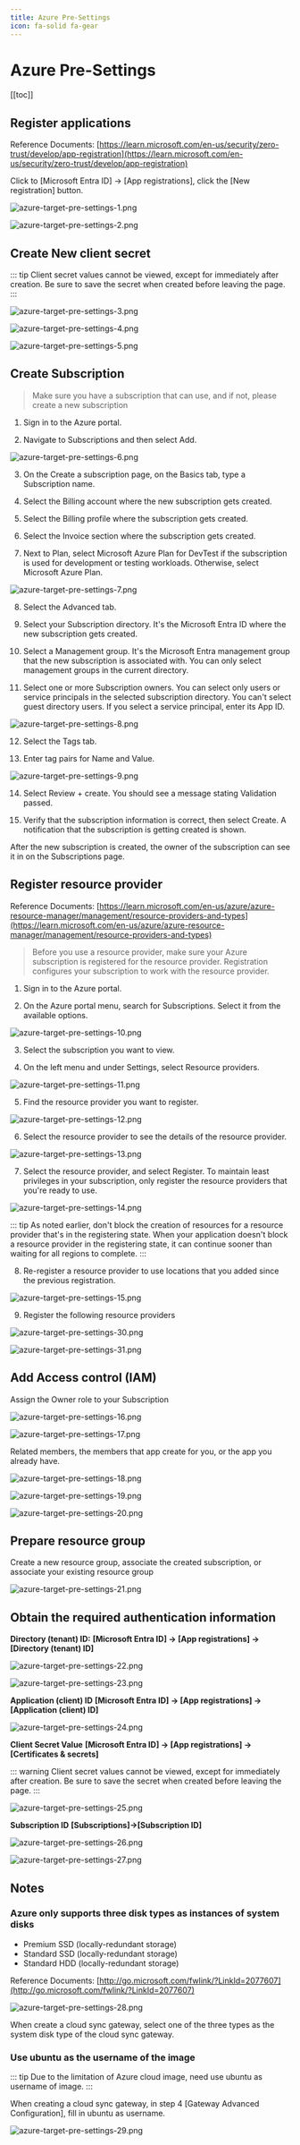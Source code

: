 ```yaml
---
title: Azure Pre-Settings
icon: fa-solid fa-gear
---
```


# Azure Pre-Settings

[[toc]]

## Register applications

Reference Documents: [https://learn.microsoft.com/en-us/security/zero-trust/develop/app-registration](https://learn.microsoft.com/en-us/security/zero-trust/develop/app-registration)

Click to [Microsoft Entra ID] → [App registrations], click the [New registration] button.

![azure-target-pre-settings-1.png](./images/azure-target-pre-settings-1.png)  

![azure-target-pre-settings-2.png](./images/azure-target-pre-settings-2.png)

## Create New client secret

::: tip
Client secret values cannot be viewed, except for immediately after creation. Be sure to save the secret when created before leaving the page.
:::

![azure-target-pre-settings-3.png](./images/azure-target-pre-settings-3.png)

![azure-target-pre-settings-4.png](./images/azure-target-pre-settings-4.png)

![azure-target-pre-settings-5.png](./images/azure-target-pre-settings-5.png)

## Create Subscription

> Make sure you have a subscription that can use, and if not, please create a new subscription

1. Sign in to the Azure portal.

2. Navigate to Subscriptions and then select Add.

![azure-target-pre-settings-6.png](./images/azure-target-pre-settings-6.png)

3. On the Create a subscription page, on the Basics tab, type a Subscription name.

4. Select the Billing account where the new subscription gets created.

5. Select the Billing profile where the subscription gets created.

6. Select the Invoice section where the subscription gets created.

7. Next to Plan, select Microsoft Azure Plan for DevTest if the subscription is used for development or testing workloads. Otherwise, select Microsoft Azure Plan.

![azure-target-pre-settings-7.png](./images/azure-target-pre-settings-7.png)

8. Select the Advanced tab.

9. Select your Subscription directory. It's the Microsoft Entra ID where the new subscription gets created.

10. Select a Management group. It's the Microsoft Entra management group that the new subscription is associated with. You can only select management groups in the current directory.

11. Select one or more Subscription owners. You can select only users or service principals in the selected subscription directory. You can't select guest directory users. If you select a service principal, enter its App ID.

![azure-target-pre-settings-8.png](./images/azure-target-pre-settings-8.png)

12. Select the Tags tab.

13. Enter tag pairs for Name and Value.

![azure-target-pre-settings-9.png](./images/azure-target-pre-settings-9.png)

14. Select Review + create. You should see a message stating Validation passed.

15. Verify that the subscription information is correct, then select Create. A notification that the subscription is getting created is shown.

After the new subscription is created, the owner of the subscription can see it in on the Subscriptions page.

## Register resource provider

Reference Documents: [https://learn.microsoft.com/en-us/azure/azure-resource-manager/management/resource-providers-and-types](https://learn.microsoft.com/en-us/azure/azure-resource-manager/management/resource-providers-and-types)

> Before you use a resource provider, make sure your Azure subscription is registered for the resource provider. Registration configures your subscription to work with the resource provider.

1. Sign in to the Azure portal.

2. On the Azure portal menu, search for Subscriptions. Select it from the available options.

![azure-target-pre-settings-10.png](./images/azure-target-pre-settings-10.png)

3. Select the subscription you want to view.

4. On the left menu and under Settings, select Resource providers.

![azure-target-pre-settings-11.png](./images/azure-target-pre-settings-11.png)

5. Find the resource provider you want to register.

![azure-target-pre-settings-12.png](./images/azure-target-pre-settings-12.png)

6. Select the resource provider to see the details of the resource provider.

![azure-target-pre-settings-13.png](./images/azure-target-pre-settings-13.png)

7. Select the resource provider, and select Register. To maintain least privileges in your subscription, only register the resource providers that you're ready to use.

![azure-target-pre-settings-14.png](./images/azure-target-pre-settings-14.png)

::: tip
As noted earlier, don't block the creation of resources for a resource provider that's in the registering state. When your application doesn't block a resource provider in the registering state, it can continue sooner than waiting for all regions to complete.
:::

8. Re-register a resource provider to use locations that you added since the previous registration.

![azure-target-pre-settings-15.png](./images/azure-target-pre-settings-15.png)

9. Register the following resource providers

![azure-target-pre-settings-30.png](./images/azure-target-pre-settings-30.png)

![azure-target-pre-settings-31.png](./images/azure-target-pre-settings-31.png)

## Add Access control (IAM)

Assign the Owner role to your Subscription

![azure-target-pre-settings-16.png](./images/azure-target-pre-settings-16.png)

![azure-target-pre-settings-17.png](./images/azure-target-pre-settings-17.png)

Related members, the members that app create for you, or the app you already have.

![azure-target-pre-settings-18.png](./images/azure-target-pre-settings-18.png)

![azure-target-pre-settings-19.png](./images/azure-target-pre-settings-19.png)

![azure-target-pre-settings-20.png](./images/azure-target-pre-settings-20.png)

## Prepare resource group

Create a new resource group, associate the created subscription, or associate your existing resource group

![azure-target-pre-settings-21.png](./images/azure-target-pre-settings-21.png)

## Obtain the required authentication information

**Directory (tenant) ID:**
**[Microsoft Entra ID] → [App registrations] → [Directory (tenant) ID]**

![azure-target-pre-settings-22.png](./images/azure-target-pre-settings-22.png)

![azure-target-pre-settings-23.png](./images/azure-target-pre-settings-23.png)

**Application (client) ID**
**[Microsoft Entra ID] → [App registrations] → [Application (client) ID]**

![azure-target-pre-settings-24.png](./images/azure-target-pre-settings-24.png)

**Client Secret Value**
**[Microsoft Entra ID] → [App registrations] → [Certificates & secrets]**

::: warning
Client secret values cannot be viewed, except for immediately after creation. Be sure to save the secret when created before leaving the page.
:::

![azure-target-pre-settings-25.png](./images/azure-target-pre-settings-25.png)

**Subscription ID**
**[Subscriptions]→[Subscription ID]**

![azure-target-pre-settings-26.png](./images/azure-target-pre-settings-26.png)

![azure-target-pre-settings-27.png](./images/azure-target-pre-settings-27.png)

## Notes

### Azure only supports three disk types as instances of system disks

- Premium SSD (locally-redundant storage)
- Standard SSD (locally-redundant storage)
- Standard HDD (locally-redundant storage)

Reference Documents: [http://go.microsoft.com/fwlink/?LinkId=2077607](http://go.microsoft.com/fwlink/?LinkId=2077607)

![azure-target-pre-settings-28.png](./images/azure-target-pre-settings-28.png)

When create a cloud sync gateway, select one of the three types as the system disk type of the cloud sync gateway.


### Use ubuntu as the username of the image

::: tip
Due to the limitation of Azure cloud image, need use ubuntu as username of image.
:::

When creating a cloud sync gateway, in step 4 [Gateway Advanced Configuration], fill in ubuntu as username.

![azure-target-pre-settings-29.png](./images/azure-target-pre-settings-29.png)
